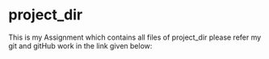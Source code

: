 # project_dir
This is my Assignment which contains all files of project_dir
please refer my git and gitHub work in the link given below:
